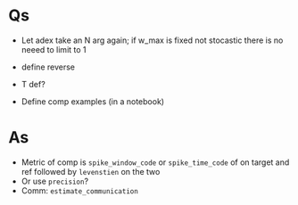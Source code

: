 # Qs
- Let adex take an N arg again; if w_max is fixed not stocastic there is no neeed to limit to 1
- define reverse

- T def?
- Define comp examples (in a notebook)

# As

- Metric of comp is `spike_window_code` or `spike_time_code` of on target and ref followed by `levenstien` on the two
- Or use `precision`?
- Comm: `estimate_communication`